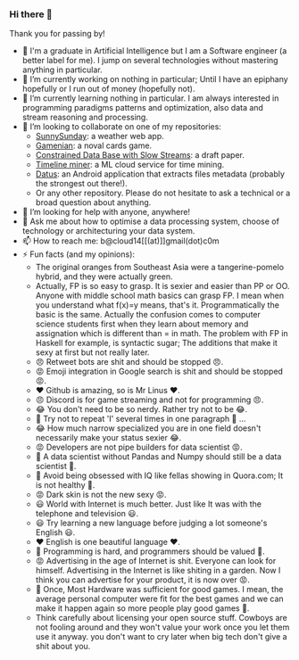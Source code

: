 ### Hi there 👋

Thank you for passing by! 

- 🤠 I'm a graduate in Artificial Intelligence but I am a Software engineer (a better label for me). I jump on several technologies without mastering anything in particular.
- 🔭 I’m currently working on nothing in particular; Until I have an epiphany hopefully or I run out of money (hopefully not).
- 🌱 I’m currently learning nothing in particular. I am always interested in programming paradigms patterns and optimization, also data and stream reasoning and processing.
- 👯 I’m looking to collaborate on one of my repositories:
  - [SunnySunday](https://github.com/bacloud14/SunnySunday): a weather web app.
  - [Gamenian](https://github.com/bacloud14/Gamenian): a noval cards game.
  - [Constrained Data Base with Slow Streams](https://github.com/bacloud14/Constrained-Data-Base-with-Slow-Streams): a draft paper.
  - [Timeline miner](https://github.com/bacloud14/timeline-miner): a ML cloud service for time mining.
  - [Datus](https://github.com/bacloud14/Datus): an Android application that extracts files metadata (probably the strongest out there!).
  - Or any other repository. Please do not hesitate to ask a technical or a broad question about anything.
- 🤔 I’m looking for help with anyone, anywhere!
- 💬 Ask me about how to optimise a data processing system, choose of technology or architecturing your data system. 
- 📫 How to reach me: b@cloud14[[(at)]]gmail(dot)c0m
- ⚡ Fun facts (and my opinions): 
  - The original oranges from Southeast Asia were a tangerine-pomelo hybrid, and they were actually green.
  - Actually, FP is so easy to grasp. It is sexier and easier than PP or OO. Anyone with middle school math basics can grasp FP. I mean when you understand what f(x)=y means, that's it. Programmatically the basic is the same. Actually the confusion comes to computer science students first when they learn about memory and assignation which is different than = in math. The problem with FP in Haskell for example, is syntactic sugar; The additions that make it sexy at first but not really later.
  - 😠 Retweet bots are shit and should be stopped 😠.
  - 😡 Emoji integration in Google search is shit and should be stopped 😡.
  - ❤️ Github is amazing, so is Mr Linus ❤️.
  - 😠 Discord is for game streaming and not for programming 😠.
  - 😂 You don't need to be so nerdy. Rather try not to be 😂.
  - 🥺 Try not to repeat 'I' several times in one paragraph 🥺 ...
  - 😂 How much narrow specialized you are in one field doesn't necessarily make your status sexier 😂.
  - 😡 Developers are not pipe builders for data scientist 😡.
  - 🥺 A data scientist without Pandas and Numpy should still be a data scientist 🥺.
  - 🥺 Avoid being obsessed with IQ like fellas showing in Quora.com; It is not healthy 🥺.
  - 😡 Dark skin is not the new sexy 😡.
  - 😃 World with Internet is much better. Just like It was with the telephone and television 😃.
  - 😃 Try learning a new language before judging a lot someone's English 😃.
  - ❤️ English is one beautiful language ❤️.
  - 🥺 Programming is hard, and programmers should be valued 🥺.
  - 😡 Advertising in the age of Internet is shit. Everyone can look for himself. Advertising in the Internet is like shiting in a garden. Now I think you can advertise for your product, it is now over 😡.
  - 🥺 Once, Most Hardware was sufficient for good games. I mean, the average personal computer were fit for the best games and we can make it happen again so more people play good games 🥺.
  - Think carefully about licensing your open source stuff. Cowboys are not fooling around and they won't value your work once you let them use it anyway. you don't want to cry later when big tech don't give a shit about you.
  
  
  
  
